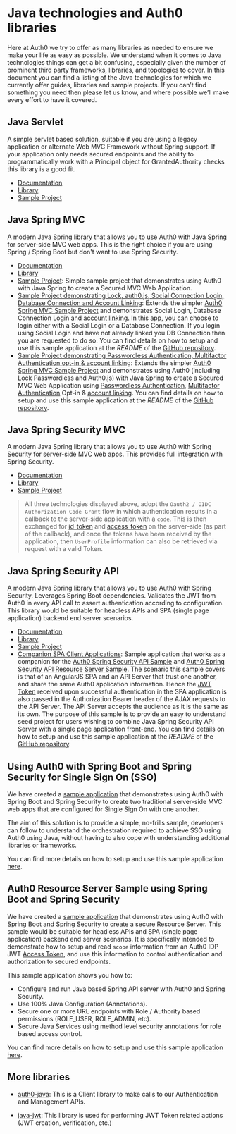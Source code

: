 # Java technologies and Auth0 libraries

Here at Auth0 we try to offer as many libraries as needed to ensure we make your life as easy as possible. We understand when it comes to Java technologies things can get a bit confusing, especially given the number of prominent third party frameworks, libraries, and topologies to cover. In this document you can find a listing of the Java technologies for which we currently offer guides, libraries and sample projects. If you can’t find something you need then please let us know, and where possible we’ll make every effort to have it covered.

## Java Servlet

A simple servlet based solution, suitable if you are using a legacy application or alternate Web MVC Framework without Spring support. If your application only needs secured endpoints and the ability to programmatically work with a Principal object for GrantedAuthority checks this library is a good fit.

- [Documentation](/server-platforms/java)
- [Library](https://github.com/auth0/auth0-servlet)
- [Sample Project](https://github.com/auth0-samples/auth0-servlet-sample)

## Java Spring MVC

A modern Java Spring library that allows you to use Auth0 with Java Spring for server-side MVC web apps. This is the right choice if you are using Spring / Spring Boot but don't want to use Spring Security.

- [Documentation](/server-platforms/java-spring-mvc)
- [Library](https://github.com/auth0/auth0-spring-mvc)
- [Sample Project](https://github.com/auth0-samples/auth0-spring-mvc-sample): Simple sample project that demonstrates using Auth0 with Java Spring to create a Secured MVC Web Application.
- [Sample Project demonstrating Lock, auth0.js, Social Connection Login, Database Connection and Account Linking](https://github.com/auth0-samples/auth0-spring-boot-social-dbconnection-link): Extends the simpler [Auth0 Spring MVC Sample Project](https://github.com/auth0-samples/auth0-spring-mvc-sample) and demonstrates Social Login, Database Connection Login and [account linking](/link-accounts). In this app, you can choose to login either with a Social Login or a Database Connection. If you login using Social Login and have not already linked you DB Connection then you are requested to do so. You can find details on how to setup and use this sample application at the _README_ of the [GitHub repository](https://github.com/auth0-samples/auth0-spring-boot-social-dbconnection-link).
- [Sample Project demonstrating Passwordless Authentication, Multifactor Authentication opt-in & account linking](https://github.com/auth0-samples/auth0-spring-boot-web-jsp-passwordless): Extends the simpler [Auth0 Spring MVC Sample Project](https://github.com/auth0-samples/auth0-spring-mvc-sample) and demonstrates using Auth0 (including Lock Passwordless and Auth0.js) with Java Spring to create a Secured MVC Web Application using [Passwordless Authentication](/connections/passwordless), [Multifactor Authentication](/multifactor-authentication) Opt-in & [account linking](/link-accounts). You can find details on how to setup and use this sample application at the _README_ of the [GitHub repository](https://github.com/auth0-samples/auth0-spring-boot-web-jsp-passwordless).

## Java Spring Security MVC

A modern Java Spring library that allows you to use Auth0 with Spring Security for server-side MVC web apps. This provides full integration with Spring Security.

- [Documentation](/server-platforms/java-spring-security-mvc)
- [Library](https://github.com/auth0/auth0-spring-security-mvc)
- [Sample Project](https://github.com/auth0-samples/auth0-spring-security-mvc-sample)

> All three technologies displayed above, adopt the `Oauth2 / OIDC Authorization Code Grant` flow in which authentication results in a callback to the server-side application with a `code`. This is then exchanged for [id_token](/tokens/id_token) and [access_token](/tokens/access_token) on the server-side (as part of the callback), and once the tokens have been received by the application, then `UserProfile` information can also be retrieved via request with a valid Token.

## Java Spring Security API

A modern Java Spring library that allows you to use Auth0 with Spring Security. Leverages Spring Boot dependencies. Validates the JWT from Auth0 in every API call to assert authentication according to configuration. This library would be suitable for headless APIs and SPA (single page application) backend end server scenarios.

- [Documentation](/server-apis/java-spring-security)
- [Library](https://github.com/auth0/auth0-spring-security-api)
- [Sample Project](https://github.com/auth0-samples/auth0-spring-security-api-sample)
- [Companion SPA Client Applications](https://github.com/auth0-samples/auth0-spring-security-api-client-samples): Sample application that works as a companion for the [Auth0 Spring Security API Sample](https://github.com/auth0-samples/auth0-spring-security-api-sample) and [Auth0 Spring Security API Resource Server Sample](#auth0-resource-server-sample-using-spring-boot-and-spring-security). The scenario this sample covers is that of an AngularJS SPA and an API Server that trust one another, and share the same Auth0 application information. Hence the [JWT Token](/jwt) received upon successful authentication in the SPA application is also passed in the Authorization Bearer header of the AJAX requests to the API Server. The API Server accepts the audience as it is the same as its own. The purpose of this sample is to provide an easy to understand seed project for users wishing to combine Java Spring Security API Server with a single page application front-end. You can find details on how to setup and use this sample application at the _README_ of the [GitHub repository](https://github.com/auth0-samples/auth0-spring-security-api-client-samples/tree/master/auth0-spring-security-api-angular-client).

## Using Auth0 with Spring Boot and Spring Security for Single Sign On (SSO)

We have created a [sample application](https://github.com/auth0-samples/auth0-spring-security-mvc-sso-sample) that demonstrates using Auth0 with Spring Boot and Spring Security to create two traditional server-side MVC web apps that are configured for Single Sign On with one another. 

The aim of this solution is to provide a simple, no-frills sample, developers can follow to understand the orchestration required to achieve SSO using Auth0 using Java, without having to also cope with understanding additional libraries or frameworks.

You can find more details on how to setup and use this sample application [here](https://github.com/auth0-samples/auth0-spring-security-mvc-sso-sample).

## Auth0 Resource Server Sample using Spring Boot and Spring Security

We have created a [sample application](https://github.com/auth0-samples/auth0-spring-security-api-resource-server-sample) that demonstrates using Auth0 with Spring Boot and Spring Security to create a secure Resource Server. This sample would be suitable for headless APIs and SPA (single page application) backend end server scenarios. It is specifically intended to demonstrate how to setup and read `scope` information from an Auth0 IDP JWT [Access Token](/tokens/access_token), and use this information to control authentication and authorization to secured endpoints.

This sample application shows you how to:
- Configure and run Java based Spring API server with Auth0 and Spring Security.
- Use 100% Java Configuration (Annotations).
- Secure one or more URL endpoints with Role / Authority based permissions (ROLE_USER, ROLE_ADMIN, etc).
- Secure Java Services using method level security annotations for role based access control.

You can find more details on how to setup and use this sample application [here](https://github.com/auth0-samples/auth0-spring-security-api-resource-server-sample).

## More libraries

- [auth0-java](https://github.com/auth0/auth0-java): This is a Client library to make calls to our Authentication and Management APIs.

- [java-jwt](https://github.com/auth0/java-jwt): This library is used for performing JWT Token related actions (JWT creation, verification, etc.)